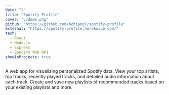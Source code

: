 ```yaml
---
date: "2"
title: "Spotify Profile"
cover: "./demo.png"
github: "https://github.com/bchiang7/spotify-profile"
external: "https://spotify-profile.herokuapp.com/"
tech:
  - React
  - Node.js
  - Express
  - Spotify Web API
showInProjects: true
---
```


A web app for visualizing personalized Spotify data. View your top artists, top tracks, recently played tracks, and detailed audio information about each track. Create and save new playlists of recommended tracks based on your existing playlists and more.
